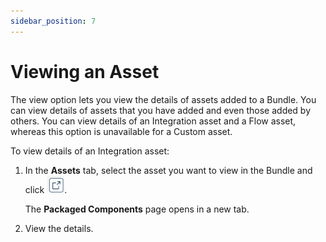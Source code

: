 ```yaml
---
sidebar_position: 7
---
```

# Viewing an Asset

<head>
  <meta name="guidename" content="Bundles"/>
  <meta name="context" content="a3937e27-e86b-4276-9d85-66d104723073"/>
</head>

The view option lets you view the details of assets added to a Bundle. You can view details of assets that you have added and even those added by others. You can view details of an Integration asset and a Flow asset, whereas this option is unavailable for a Custom asset.

To view details of an Integration asset:
1. In the **Assets** tab, select the asset you want to view in the Bundle and click ![](../../images_bundles/img_bundles_view_icon.png).

    The **Packaged Components** page opens in a new tab. 

2. View the details. 

